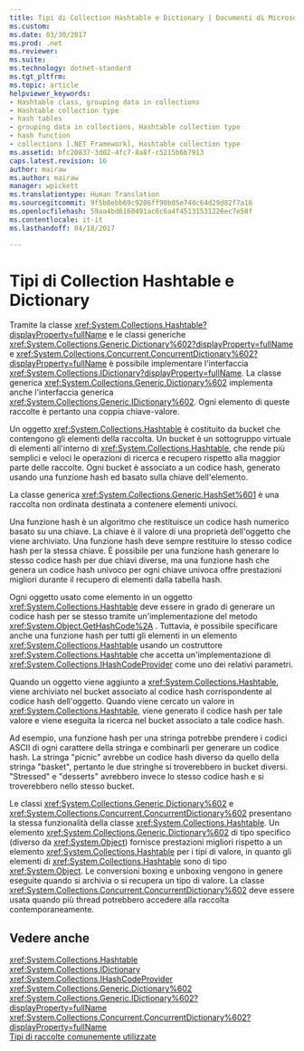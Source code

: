 ```yaml
---
title: Tipi di Collection Hashtable e Dictionary | Documenti di Microsoft
ms.custom: 
ms.date: 03/30/2017
ms.prod: .net
ms.reviewer: 
ms.suite: 
ms.technology: dotnet-standard
ms.tgt_pltfrm: 
ms.topic: article
helpviewer_keywords:
- Hashtable class, grouping data in collections
- Hashtable collection type
- hash tables
- grouping data in collections, Hashtable collection type
- hash function
- collections [.NET Framework], Hashtable collection type
ms.assetid: bfc20837-3d02-4fc7-8a8f-c5215b6b7913
caps.latest.revision: 16
author: mairaw
ms.author: mairaw
manager: wpickett
ms.translationtype: Human Translation
ms.sourcegitcommit: 9f5b8ebb69c9206ff90b05e748c64d29d82f7a16
ms.openlocfilehash: 59aa4bd6160491ac6c6a4f45131531226ec7e58f
ms.contentlocale: it-it
ms.lasthandoff: 04/18/2017

---
```

# <a name="hashtable-and-dictionary-collection-types"></a>Tipi di Collection Hashtable e Dictionary
Tramite la classe <xref:System.Collections.Hashtable?displayProperty=fullName> e le classi generiche <xref:System.Collections.Generic.Dictionary%602?displayProperty=fullName> e <xref:System.Collections.Concurrent.ConcurrentDictionary%602?displayProperty=fullName> è possibile implementare l'interfaccia <xref:System.Collections.IDictionary?displayProperty=fullName>. La classe generica <xref:System.Collections.Generic.Dictionary%602> implementa anche l'interfaccia generica <xref:System.Collections.Generic.IDictionary%602>. Ogni elemento di queste raccolte è pertanto una coppia chiave-valore.  
  
 Un oggetto <xref:System.Collections.Hashtable> è costituito da bucket che contengono gli elementi della raccolta. Un bucket è un sottogruppo virtuale di elementi all'interno di <xref:System.Collections.Hashtable>, che rende più semplici e veloci le operazioni di ricerca e recupero rispetto alla maggior parte delle raccolte. Ogni bucket è associato a un codice hash, generato usando una funzione hash ed basato sulla chiave dell'elemento.  
  
 La classe generica <xref:System.Collections.Generic.HashSet%601> è una raccolta non ordinata destinata a contenere elementi univoci.  
  
 Una funzione hash è un algoritmo che restituisce un codice hash numerico basato su una chiave. La chiave è il valore di una proprietà dell'oggetto che viene archiviato. Una funzione hash deve sempre restituire lo stesso codice hash per la stessa chiave. È possibile per una funzione hash generare lo stesso codice hash per due chiavi diverse, ma una funzione hash che genera un codice hash univoco per ogni chiave univoca offre prestazioni migliori durante il recupero di elementi dalla tabella hash.  
  
 Ogni oggetto usato come elemento in un oggetto <xref:System.Collections.Hashtable> deve essere in grado di generare un codice hash per se stesso tramite un'implementazione del metodo <xref:System.Object.GetHashCode%2A> . Tuttavia, è possibile specificare anche una funzione hash per tutti gli elementi in un elemento <xref:System.Collections.Hashtable> usando un costruttore <xref:System.Collections.Hashtable> che accetta un'implementazione di <xref:System.Collections.IHashCodeProvider> come uno dei relativi parametri.  
  
 Quando un oggetto viene aggiunto a <xref:System.Collections.Hashtable>, viene archiviato nel bucket associato al codice hash corrispondente al codice hash dell'oggetto. Quando viene cercato un valore in <xref:System.Collections.Hashtable>, viene generato il codice hash per tale valore e viene eseguita la ricerca nel bucket associato a tale codice hash.  
  
 Ad esempio, una funzione hash per una stringa potrebbe prendere i codici ASCII di ogni carattere della stringa e combinarli per generare un codice hash. La stringa "picnic" avrebbe un codice hash diverso da quello della stringa "basket", pertanto le due stringhe si troverebbero in bucket diversi. "Stressed" e "desserts" avrebbero invece lo stesso codice hash e si troverebbero nello stesso bucket.  
  
 Le classi <xref:System.Collections.Generic.Dictionary%602> e <xref:System.Collections.Concurrent.ConcurrentDictionary%602> presentano la stessa funzionalità della classe <xref:System.Collections.Hashtable>. Un elemento <xref:System.Collections.Generic.Dictionary%602> di tipo specifico (diverso da <xref:System.Object>) fornisce prestazioni migliori rispetto a un elemento <xref:System.Collections.Hashtable> per i tipi di valore, in quanto gli elementi di <xref:System.Collections.Hashtable> sono di tipo <xref:System.Object>. Le conversioni boxing e unboxing vengono in genere eseguite quando si archivia o si recupera un tipo di valore. La classe <xref:System.Collections.Concurrent.ConcurrentDictionary%602> deve essere usata quando più thread potrebbero accedere alla raccolta contemporaneamente.  
  
## <a name="see-also"></a>Vedere anche  
 <xref:System.Collections.Hashtable>   
 <xref:System.Collections.IDictionary>   
 <xref:System.Collections.IHashCodeProvider>   
 <xref:System.Collections.Generic.Dictionary%602>   
 <xref:System.Collections.Generic.IDictionary%602?displayProperty=fullName>   
 <xref:System.Collections.Concurrent.ConcurrentDictionary%602?displayProperty=fullName>   
 [Tipi di raccolte comunemente utilizzate](../../../docs/standard/collections/commonly-used-collection-types.md)
